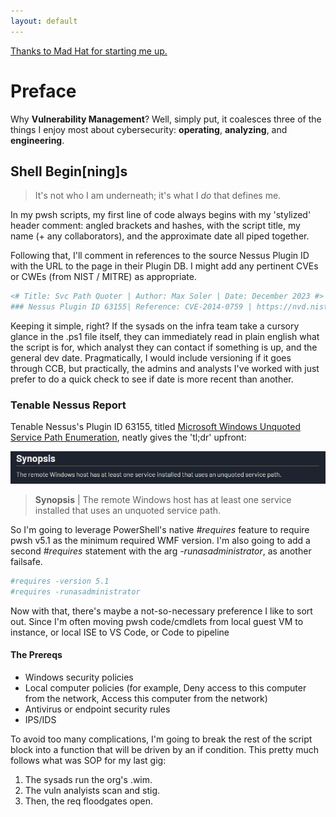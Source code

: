 ```yaml
---
layout: default
---
```


[Thanks to Mad Hat for starting me up.](https://www.youtube.com/@madhatistaken)

# Preface

Why **Vulnerability Management**? Well, simply put, it coalesces three of the things I enjoy most about cybersecurity: **operating**, **analyzing**, and **engineering**. 

## Shell Begin[ning]s

> It's not who I am underneath; it's what I _do_ that defines me.

In my pwsh scripts, my first line of code always begins with my 'stylized' header comment: angled brackets and hashes, with the script title, my name (+ any collaborators), and the approximate date all piped together.

Following that, I'll comment in references to the source Nessus Plugin ID with the URL to the page in their Plugin DB. I might add any pertinent CVEs or CWEs (from NIST / MITRE) as appropriate.

```powershell
<# Title: Svc Path Quoter | Author: Max Soler | Date: December 2023 #>
### Nessus Plugin ID 63155| Reference: CVE-2014-0759 | https://nvd.nist.gov/vuln/detail/CVE-2014-0759 ###
```

Keeping it simple, right? If the sysads on the infra team take a cursory glance in the .ps1 file itself, they can immediately read in plain english what the script is for, which analyst they can contact if something is up, and the general dev date. Pragmatically, I would include versioning if it goes through CCB, but practically, the admins and analysts I've worked with just prefer to do a quick check to see if date is more recent than another.

### Tenable Nessus Report

Tenable Nessus's Plugin ID 63155, titled [Microsoft Windows Unquoted Service Path Enumeration](https://www.tenable.com/plugins/nessus/63155), neatly gives the 'tl;dr' upfront:

![Synopsis](https://github.com/MAXAPOWER/maxpower.github.io/blob/main/nessus%20synopsis.png)
> **Synopsis** | The remote Windows host has at least one service installed that uses an unquoted service path.

So I'm going to leverage PowerShell's native _#requires_ feature to require pwsh v5.1 as the minimum required WMF version. I'm also going to add a second _#requires_ statement with the arg _-runasadministrator_, as another failsafe.

```powershell
#requires -version 5.1
#requires -runasadministrator
```

Now with that, there's maybe a not-so-necessary preference I like to sort out. Since I'm often moving pwsh code/cmdlets from local guest VM to instance, or local ISE to VS Code, or Code to pipeline

#### The Prereqs

*   Windows security policies
*   Local computer policies (for example, Deny access to this computer from the network, Access this computer from the network)
*   Antivirus or endpoint security rules
*   IPS/IDS

To avoid too many complications, I'm going to break the rest of the script block into a function that will be driven by an if condition. This pretty much follows what was SOP for my last gig:

1.  The sysads run the org's .wim.
2.  The vuln analyists scan and stig.
3.  Then, the req floodgates open.
